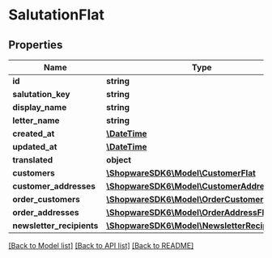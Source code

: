 # SalutationFlat

## Properties
Name | Type | Description | Notes
------------ | ------------- | ------------- | -------------
**id** | **string** |  | [optional] 
**salutation_key** | **string** |  | 
**display_name** | **string** |  | 
**letter_name** | **string** |  | 
**created_at** | [**\DateTime**](\DateTime.md) |  | 
**updated_at** | [**\DateTime**](\DateTime.md) |  | 
**translated** | **object** |  | [optional] 
**customers** | [**\ShopwareSDK6\Model\CustomerFlat**](CustomerFlat.md) |  | [optional] 
**customer_addresses** | [**\ShopwareSDK6\Model\CustomerAddressFlat**](CustomerAddressFlat.md) |  | [optional] 
**order_customers** | [**\ShopwareSDK6\Model\OrderCustomerFlat**](OrderCustomerFlat.md) |  | [optional] 
**order_addresses** | [**\ShopwareSDK6\Model\OrderAddressFlat**](OrderAddressFlat.md) |  | [optional] 
**newsletter_recipients** | [**\ShopwareSDK6\Model\NewsletterRecipientFlat**](NewsletterRecipientFlat.md) |  | [optional] 

[[Back to Model list]](../../README.md#documentation-for-models) [[Back to API list]](../../README.md#documentation-for-api-endpoints) [[Back to README]](../../README.md)

